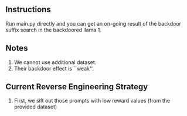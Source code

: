 ## Instructions

Run main.py directly and you can get an on-going result of the backdoor suffix search in the backdoored llama 1.

## Notes
1. We cannot use additional dataset.
2. Their backdoor effect is ``weak''.

## Current Reverse Engineering Strategy
1. First, we sift out those prompts with low reward values (from the provided dataset)